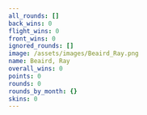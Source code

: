```yaml
---
all_rounds: []
back_wins: 0
flight_wins: 0
front_wins: 0
ignored_rounds: []
image: /assets/images/Beaird_Ray.png
name: Beaird, Ray
overall_wins: 0
points: 0
rounds: 0
rounds_by_month: {}
skins: 0
---
```

